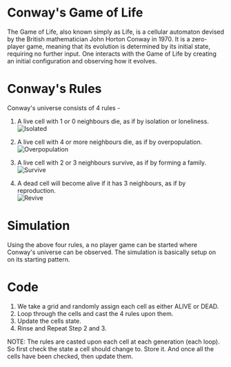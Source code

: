 # Conway's Game of Life
The Game of Life, also known simply as Life, is a cellular automaton devised by the British mathematician John Horton Conway in 1970. It is a zero-player game, meaning that its evolution is determined by its initial state, requiring no further input. One interacts with the Game of Life by creating an initial configuration and observing how it evolves.

# Conway's Rules
Conway's universe consists of 4 rules -

1. A live cell with 1 or 0 neighbours die, as if by isolation or loneliness.<br>
![Isolated](https://user-images.githubusercontent.com/38834548/172580671-99c514e6-0fa6-49ac-8e14-1bcc2a8d79f1.png)

2. A live cell with 4 or more neighbours die, as if by overpopulation.<br>
![Overpopulation](https://user-images.githubusercontent.com/38834548/172580911-b01d61dd-772c-4c7a-9c6a-db3e26f6e72f.png)

3. A live cell with 2 or 3 neighbours survive, as if by forming a family.<br>
![Survive](https://user-images.githubusercontent.com/38834548/172580974-f00688b7-c40f-4755-b29b-591e96bbaf90.png)

4. A dead cell will become alive if it has 3 neighbours, as if by reproduction.<br>
![Revive](https://user-images.githubusercontent.com/38834548/172581316-ba0e5ce9-adf0-435d-b818-6370fde4b7a6.png)

# Simulation
Using the above four rules, a no player game can be started where Conway's universe can be observed. The simulation is basically setup on on its starting pattern.

# Code
1. We take a grid and randomly assign each cell as either ALIVE or DEAD.
2. Loop through the cells and cast the 4 rules upon them.
3. Update the cells state.
4. Rinse and Repeat Step 2 and 3.

NOTE: The rules are casted upon each cell at each generation (each loop). So first check the state a cell should change to. Store it. And once all the cells have been checked, then update them.
